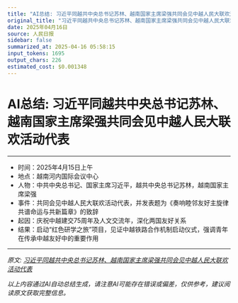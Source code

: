 ```yaml
---
title: "AI总结: 习近平同越共中央总书记苏林、越南国家主席梁强共同会见中越人民大联欢活动代表"
original_title: "习近平同越共中央总书记苏林、越南国家主席梁强共同会见中越人民大联欢活动代表"
date: 2025年04月16日
source: 人民日报
sidebar: false
summarized_at: 2025-04-16 05:58:15
input_tokens: 1695
output_chars: 226
estimated_cost: $0.001348
---
```


# AI总结: 习近平同越共中央总书记苏林、越南国家主席梁强共同会见中越人民大联欢活动代表

---
- 时间：2025年4月15日上午  
- 地点：越南河内国际会议中心  
- 人物：中共中央总书记、国家主席习近平，越共中央总书记苏林，越南国家主席梁强  
- 事件：共同会见中越人民大联欢活动代表，并发表题为《奏响睦邻友好主旋律 共谱命运与共新篇章》的致辞  
- 起因：庆祝中越建交75周年及人文交流年，深化两国友好关系  
- 结果：启动“红色研学之旅”项目，见证中越铁路合作机制启动仪式，强调青年在传承中越友好中的重要作用  
---

*原文: [习近平同越共中央总书记苏林、越南国家主席梁强共同会见中越人民大联欢活动代表](http://paper.people.com.cn/rmrb/pc/content/202504/16/content_30068045.html)*

*以上内容通过AI自动总结生成，请注意AI可能存在错误或偏差，仅供参考，建议阅读原文获取完整信息。*
